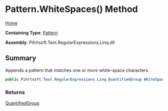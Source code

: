 # Pattern\.WhiteSpaces\(\) Method

[Home](../../../../../../README.md)

**Containing Type**: [Pattern](../README.md)

**Assembly**: Pihrtsoft\.Text\.RegularExpressions\.Linq\.dll

## Summary

Appends a pattern that matches one or more white\-space characters\.

```csharp
public Pihrtsoft.Text.RegularExpressions.Linq.QuantifiedGroup WhiteSpaces()
```

### Returns

[QuantifiedGroup](../../QuantifiedGroup/README.md)

